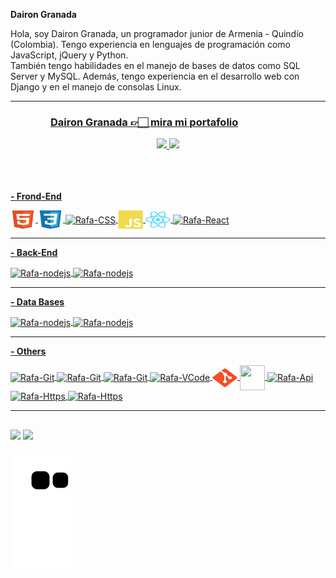 <p><b>Dairon Granada</b></p>
Hola, soy Dairon Granada, un programador junior de Armenia - Quindío (Colombia). Tengo experiencia en lenguajes de programación como JavaScript, jQuery y Python. </br>
También tengo habilidades en el manejo de bases de datos como SQL Server y MySQL. Además, tengo experiencia en el desarrollo web con Django y en el manejo de consolas Linux.

<hr>


<div style='margin-left: 4rem' >
  <a href="https://portafolio-dairongranada.netlify.app"><h3 color:#fff >Dairon Granada  👉🏻 <a href='https://dairongranada.github.io/ProfileDG/'>mira mi portafolio </a>  </h3></a>
</div>


<div align="center">
  <a href="https://github.com/dairongranada">
  <img height="160em" src="https://github-readme-stats-sigma-five.vercel.app/api?username=dairongranada&show_icons=true&theme=tokyonight"/>
  <img height="160em" src="https://github-readme-stats-sigma-five.vercel.app/api/top-langs/?username=dairongranada&layout=compact&theme=tokyonight"/>
</div>
      
  
<div style="display: inline_block"> 
 </br> </br> </br>
  <p><b>- Frond-End</b></p>
  <img align="center" alt="Rafa-HTML" height="30" width="40" src="https://raw.githubusercontent.com/devicons/devicon/master/icons/html5/html5-original.svg">
  <img align="center" alt="Rafa-CSS" height="30" width="40" src="https://raw.githubusercontent.com/devicons/devicon/master/icons/css3/css3-original.svg">
  <img align="center" alt="Rafa-CSS" height="30" width="40" src="https://cdn.jsdelivr.net/gh/devicons/devicon/icons/bootstrap/bootstrap-original.svg" /> 
  <img align="center" alt="javaS" height="30" width="40" src="https://raw.githubusercontent.com/devicons/devicon/master/icons/javascript/javascript-plain.svg">
  <img align="center" alt="Rafa-React" height="30" width="40" src="https://raw.githubusercontent.com/devicons/devicon/master/icons/react/react-original.svg">
  <img align="center" alt="Rafa-React" height="30" width="40"  src="https://cdn.jsdelivr.net/gh/devicons/devicon/icons/jquery/jquery-original.svg" />
          
  <hr>
  
  <p><b>- Back-End</b></p>
  <img align="center" alt="Rafa-nodejs" height="30" width="40" src="https://cdn.jsdelivr.net/gh/devicons/devicon/icons/python/python-original.svg" />
  <img align="center" alt="Rafa-nodejs" height="30" width="40" src="https://cdn.jsdelivr.net/gh/devicons/devicon/icons/django/django-plain.svg" />
             
  <hr>
  
  <p><b>- Data Bases</b></p>
  <img align="center" alt="Rafa-nodejs" height="30" width="40" src="https://cdn.jsdelivr.net/gh/devicons/devicon/icons/mysql/mysql-original.svg" />
  <img align="center" alt="Rafa-nodejs" height="30" width="40" src="https://cdn.jsdelivr.net/gh/devicons/devicon/icons/sqlite/sqlite-original.svg" />
  <hr>

  
  <p> <b>- Others</b></p>
  
  <img align="center" alt="Rafa-Git" height="30" width="40"  src="https://cdn.jsdelivr.net/gh/devicons/devicon/icons/ubuntu/ubuntu-plain.svg" />
        
  <img align="center" alt="Rafa-Git" height="30" width="40"  src="https://cdn.jsdelivr.net/gh/devicons/devicon/icons/docker/docker-original.svg" />
          
  <img align="center" alt="Rafa-Git" height="30" width="40"  src="https://cdn.jsdelivr.net/gh/devicons/devicon/icons/apache/apache-original.svg" />  
  <img align="center" alt="Rafa-VCode" height="30" width="30" src="https://upload.wikimedia.org/wikipedia/commons/thumb/9/9a/Visual_Studio_Code_1.35_icon.svg/2048px-Visual_Studio_Code_1.35_icon.svg.png">   
  <img align="center" alt="Rafa-Git" height="30" width="40" src="https://raw.githubusercontent.com/devicons/devicon/master/icons/git/git-original.svg">
  <img align="center" height="40" width="40" src="https://cdn.jsdelivr.net/gh/devicons/devicon/icons/jquery/jquery-original-wordmark.svg" />     
  <img align="center" alt="Rafa-Api" height="30" width="30" src="https://cdn-icons-png.flaticon.com/512/2165/2165022.png">    
  <img align="center" alt="Rafa-Https" height="30" width="30" src="https://cdn-icons-png.flaticon.com/512/1553/1553678.png">  
  <img align="center" alt="Rafa-Https" height="30" width="30" src="https://cdn.jsdelivr.net/gh/devicons/devicon/icons/linux/linux-original.svg" />
          
  <hr>

  
 
 ##
  
 <div> 
  <a href="https://instagram.com/dairongranadaa" target="_blank"><img src="https://img.shields.io/badge/-Instagram-%23E4405F?style=for-the-badge&logo=instagram&logoColor=white" target="_blank"></a>
 <a href = "mailto:dairongranada21@gmail.com"><img src="https://img.shields.io/badge/-Gmail-%23333?style=for-the-badge&logo=gmail&logoColor=white" target="_blank"></a>
   
   ![Snake animation](https://github.com/dairongranada/dairongranada/blob/output/github-contribution-grid-snake.svg)
</div>
  
  
